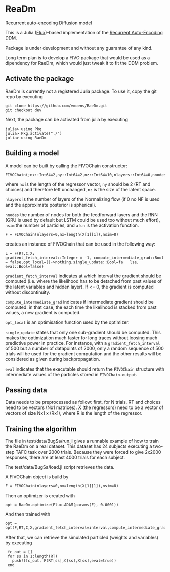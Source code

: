 # ReaDm
Recurrent auto-encoding Diffusion model

This is a Julia ([Flux](https://github.com/FluxML/Flux.jl))-based implementation of the [Recurrent Auto-Encoding DDM](https://www.biorxiv.org/content/early/2018/05/13/220517). 

Package is under development and without any guarantee of any kind.

Long term plan is to develop a FIVO package that would be used as a dipendency for RaeDm, which would just tweak it to fit the DDM problem.

Activate the package
--------------------
RaeDm is currently not a registered Julia package. 
To use it, copy the git repo by executing

```
git clone https://github.com/vmoens/RaeDm.git
git checkout dev
```

Next, the package can be activated from julia by executing 
```
julia> using Pkg
julia> Pkg.activate("./")
julia> using RaeDm
```

Building a model
----------------
A model can be built by calling the FIVOChain constructor:
```
FIVOChain(;nx::Int64=2,ny::Int64=2,nz::Int64=10,nlayers::Int64=0,nnodes::Int64=50,nsim::Int64=4,afun=elu)
```
where `nx` is the length of the regressor vector, `ny` should be 2 (RT and choices) and therefore left unchanged, `nz` is the size of the latent space.

`nlayers` is the number of layers of the Normalizing flow (if 0 no NF is used and the approximate posterior is spherical).

`nnodes` the number of nodes for both the feedforward layers and the RNN (GRU is used by default but LSTM could be used too without much effort), `nsim` the number of particles, and  `afun` is the activation function.

```
F = FIVOChain(nlayers=0,nx=length(X[1][1]),nsim=8)
```
creates an instance of FIVOChain that can be used in the following way:
```
L = F(RT,C,X;
gradient_fetch_interval::Integer = -1, compute_intermediate_grad::Bool = false,opt_local=()->nothing,single_update::Bool=fa   lse, eval::Bool=false)
```


`gradient_fetch_interval` indicates at which interval the gradient should be computed (i.e. where the likelihood has to be detached from past values of the latent variables and hidden layer). If <= 0, the gradient is computed without discontinuity.

`compute_intermediate_grad` indicates if intermediate gradient should be computed: in that case, the each time the likelihood is stacked from past values, a new gradient is computed.

`opt_local` is an optimisation function used by the optimizer.

`single_update` states that only one sub-gradient should be computed. This makes the optimization much faster for long traces without loosing much predictive power in practice. For instance, with a `gradient_fetch_interval` of 500 but a number of datapoints of 2000, only a random sequence of 500 trials will be used for the gradient computation and the other results will be considered as given during backpropagation.

`eval` indicates that the executable should return the `FIVOChain` structure with intermediate values of the particles stored in `FIVOChain.output`.

Passing data
------------
Data needs to be preprocessed as follow: first, for N trials, RT and choices need to be vectors (Nx1 matrices). X (the regressors) need to be a vector of vectors of size Nx1 x (Rx1), where R is the length of the regressor.

Training the algorithm
----------------------
The file in test/data/BugSa/run.jl gives a runnable example of how to train the RaeDm on a real dataset.
This dataset has 24 subjects executing a two-step TAFC task over 2000 trials. Because they were forced to give 2x2000 responses, there are at least 4000 trials for each subject.

The test/data/BugSa/load.jl script retrieves the data.

A FIVOChain object is build by

```
F = FIVOChain(nlayers=0,nx=length(X[1][1]),nsim=8)
```

Then an optimizer is created with

```
opt = RaeDm.optimize(Flux.ADAM(params(F), 0.0001))
```

And then trained with

```
opt = opt(F,RT,C,X,gradient_fetch_interval=interval,compute_intermediate_grad=true,single_update=true,continuous_opt=false)
```

After that, we can retrieve the simulated particled (weights and variables) by executing
```
 fc_out = []
 for ss in 1:length(RT)
   push!(fc_out, F(RT[ss],C[ss],X[ss],eval=true))
 end
```

